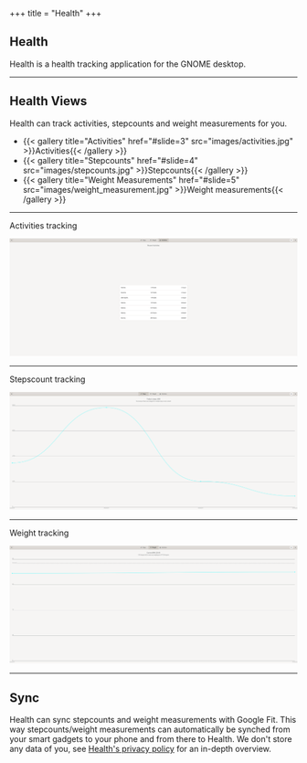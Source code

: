 +++
title = "Health"
+++
<!--: .wrap .size-70 ..aligncenter bgimage=images/steps.jpg -->

## **Health**

Health is a health tracking application for the GNOME desktop.

---
<!--: .wrap -->

## Health Views
Health can track activities, stepcounts and weight measurements for you.

<!--: .flexblock gallery -->
- {{< gallery title="Activities" href="#slide=3" src="images/activities.jpg" >}}Activities{{< /gallery >}}
- {{< gallery title="Stepcounts" href="#slide=4" src="images/stepcounts.jpg" >}}Stepcounts{{< /gallery >}}
- {{< gallery title="Weight Measurements" href="#slide=5" src="images/weight_measurement.jpg" >}}Weight measurements{{< /gallery >}}

---
<!-- : .text-intro -->Activities tracking

[<img class="aligncenter" src="images/activities.jpg" alt="Activities View">](https://gitlab.gnome.org/Cogitri/Health)

---


<!-- : .text-intro -->Stepscount tracking

[<img class="aligncenter" src="images/stepcounts.jpg" alt="Steps View">](https://gitlab.gnome.org/Cogitri/Health)

---


<!-- : .text-intro -->Weight tracking

[<img class="aligncenter" src="images/weight_measurement.jpg" alt="Weight View">](https://gitlab.gnome.org/Cogitri/Health)

---

## Sync
Health can sync stepcounts and weight measurements with Google Fit. This way stepcounts/weight measurements can automatically
be synched from your smart gadgets to your phone and from there to Health. We don't store any data of you, see
[Health's privacy policy](https://health-desktop.app/PRIVACY.md) for an in-depth overview.
